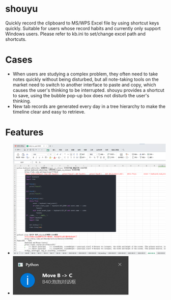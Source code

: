 # shouyu
Quickly record the clipboard to MS/WPS Excel file by using shortcut keys quickly. Suitable for users whose record habits and currently only support Windows users.
Please refer to kb.ini to set/change excel path and shortcuts.


# Cases
- When users are studying a complex problem, they often need to take notes quickly without being disturbed, but all note-taking tools on the market need to switch to another interface to paste and copy, which causes the user's thinking to be interrupted. shouyu provides a shortcut to save, using the bubble pop-up box does not disturb the user's thinking.
- New tab records are generated every day in a tree hierarchy to make the timeline clear and easy to retrieve.


# Features
- <img src="resources/screenshort/ui.png" alt="excel UI" title="Excel UI">
- <img src="resources/screenshort/bubble_msg_box.png" alt="excel UI" title="Excel UI">
